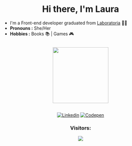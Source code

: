 <h1 align="center">Hi there, I'm Laura</h1> 


-  I'm a Front-end developer graduated from [Laboratoria](https://github.com/Laboratoria) :woman_technologist: 
-  **Pronouns :** She/Her
-  **Hobbies :** Books :books: | Games :video_game:  

##
<div align="center">
  <a href="https://github.com/lathne">
  <img height="180em" src="https://github-readme-stats.vercel.app/api/top-langs/?username=lathne&layout=compact&langs_count=7&theme=cobalt"/>
</div>

  ##
  
 <p align="center">
  <a href="https://www.linkedin.com/in/laura-tn/" target="_blank"><img src="https://img.shields.io/badge/LinkedIn-blue?style=flat&logo=linkedin&labelColor=blue" alt="Linkedin" /></a>
  <a href="https://codepen.io/lathne" target="_blank"><img src="https://img.shields.io/badge/-Codepen-black?style=flat&logo=Codepen&logoColor=white" alt="Codepen" /></a>
</p>
  
  <p align="center"> 

 <h3 align="center"> Visitors: </h3>
 <p align="center"> 
   <img alingn="center" src="https://profile-counter.glitch.me/lathne/count.svg" />
 </p>

</p>
  


